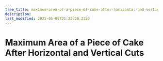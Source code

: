 ```yaml
---
tree_title: maximum-area-of-a-piece-of-cake-after-horizontal-and-vertical-cuts
description: 
last_modified: 2022-06-09T21:23:28.2328
---
```


# Maximum Area of a Piece of Cake After Horizontal and Vertical Cuts
